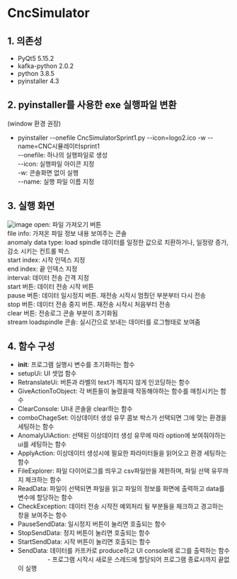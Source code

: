 # CncSimulator

## 1. 의존성
* PyQt5 5.15.2
* kafka-python 2.0.2
* python 3.8.5
* pyinstaller 4.3

## 2. pyinstaller를 사용한 exe 실행파일 변환
(window 환경 권장)
* pyinstaller --onefile CncSimulatorSprint1.py  --icon=logo2.ico -w --name=CNC시뮬레이터sprint1<br>
--onefile: 하나의 실행파일로 생성<br>
--icon: 실행파일 아이콘 지정<br>
-w: 콘솔화면 없이 실행<br>
--name: 실행 파일 이름 지정<br>

## 3. 실행 화면
![image](https://user-images.githubusercontent.com/33340094/120144962-c6cb8980-c21d-11eb-8097-6af431078e6b.png)
open: 파일 가져오기 버튼 <br>
file info: 가져온 파일 정보 내용 보여주는 콘솔<br>
anomaly data type: load spindle 데이터를 일정한 값으로 치환하거나, 일정량 증가, 감소 시키는 컨트롤 박스<br>
start index: 시작 인덱스 지정<br>
end index: 끝 인덱스 지정<br>
interval: 데이터 전송 간격 지정<br>
start 버튼: 데이터 전송 시작 버튼<br>
pause 버튼: 데이터 일시정지 버튼. 재전송 시작시 멈췄던 부분부터 다시 전송<br>
stop 버튼: 데이터 전송 중지 버튼. 재전송 시작시 처음부터 전송<br>
clear 버튼: 전송로그 콘솔 부분이 초기화됨<br>
stream loadspindle 콘솔: 실시간으로 보내는 데이터를 로그형태로 보여줌<br>


## 4. 함수 구성
* __init__: 프로그램 실행시 변수를 초기화하는 함수
* setupUi: UI 셋업 함수
* RetranslateUi: 버튼과 라벨의 text가 깨지지 않게 인코딩하는 함수
* GiveActionToObject: 각 버튼들이 눌렸을때 작동해야하는 함수를 매칭시키는 함수
* ClearConsole: UI내 콘솔을 clear하는 함수
* comboChageSet: 이상데이터 생성 유무 콤보 박스가 선택되면 그에 맞는 환경을 세팅하는 함수
* AnomalyUiAction: 선택된 이상데이터 생성 유무에 따라 option에 보여줘야하는 ui를 세팅하는 함수
* ApplyAction: 이상데이터 생성시에 필요한 파라미터들을 읽어오고 환경 세팅하는 함수
* FileExplorer: 파일 다이어로그를 띄우고 csv파일만을 제한하며, 파일 선택 유무까지 체크하는 함수
* ReadData: 파일이 선택되면 파일을 읽고 파일의 정보를 화면에 출력하고 data를 변수에 할당하는 함수
* CheckException: 데이터 전송 시작전 예외처리 될 부분들을 체크하고 경고하는 창을 보여주는 함수
* PauseSendData: 일시정지 버튼이 눌리면 호출되는 함수
* StopSendData: 정지 버튼이 눌리면 호출되는 함수
* StartSendData: 시작 버튼이 눌리면 호출되는 함수
* SendData: 데이터를 카프카로 produce하고 UI console에 로그를 출력하는 함수<br>
&nbsp;&nbsp;&nbsp;&nbsp;&nbsp;&nbsp;&nbsp;&nbsp;&nbsp;&nbsp;&nbsp;&nbsp;&nbsp;&nbsp;&nbsp;&nbsp;&nbsp;- 프로그램 시작시 새로운 스레드에 할당되어 프로그램 종료시까지 끝없이 실행
